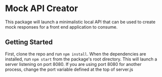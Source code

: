 # Mock API Creator
This package will launch a minimalistic local API that can be used to create mock responses for a front end application to consume.

## Getting Started
First, clone the repo and run `npm install`. When the dependencies are installed, run `npm start` from the package's root directory. This will launch a server listening on port 8080. If you are using port 8080 for another process, change the port variable defined at the top of server.js
